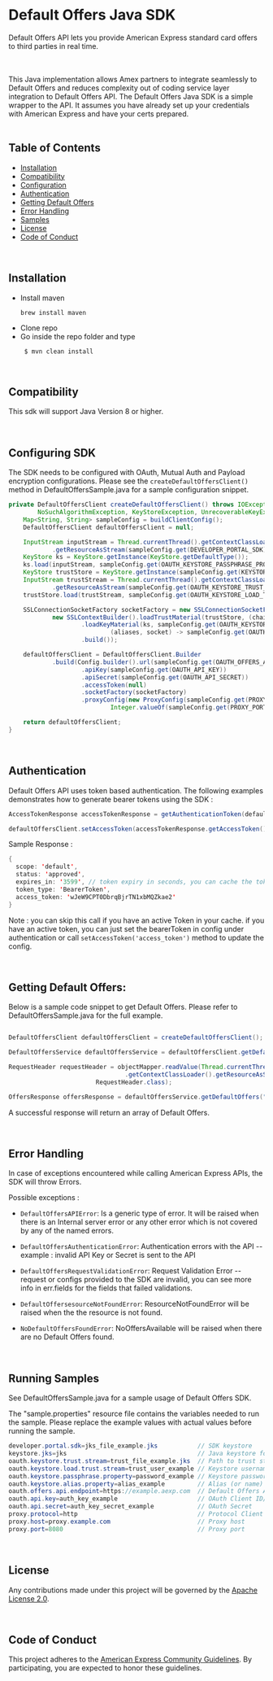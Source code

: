 # Default Offers Java SDK
Default Offers API lets you provide American Express standard card offers to third parties in real time.
​

</br></br>This Java implementation allows Amex partners to integrate seamlessly to Default Offers and reduces complexity out of coding service layer integration to Default Offers API. The Default Offers Java SDK is a simple wrapper to the API. It assumes you have already set up your credentials with American Express and have your certs prepared. 
</br></br>

## Table of Contents
 
- [Installation](#installation)
- [Compatibility](#compatibility)
- [Configuration](#configuring-sdk)
- [Authentication](#authentication)
- [Getting Default Offers](#getting-default-offers)
- [Error Handling](#error-handling)
- [Samples](#running-samples)
- [License](#license)
- [Code of Conduct](#code-of-conduct)


<br/>

## Installation

- Install maven 
    ```
    brew install maven
    ```
- Clone repo
- Go inside the repo folder and type
   ```
    $ mvn clean install
   ```
<br/>

## Compatibility

This sdk will support Java Version 8 or higher.



<br/>

## Configuring SDK

The SDK needs to be configured with OAuth, Mutual Auth and Payload encryption configurations. 
Please see the `createDefaultOffersClient()` method in DefaultOffersSample.java for a sample configuration snippet.

```java
private DefaultOffersClient createDefaultOffersClient() throws IOException, CertificateException,
        NoSuchAlgorithmException, KeyStoreException, UnrecoverableKeyException, KeyManagementException {
    Map<String, String> sampleConfig = buildClientConfig();
    DefaultOffersClient defaultOffersClient = null;

    InputStream inputStream = Thread.currentThread().getContextClassLoader()
            .getResourceAsStream(sampleConfig.get(DEVELOPER_PORTAL_SDK));
    KeyStore ks = KeyStore.getInstance(KeyStore.getDefaultType());
    ks.load(inputStream, sampleConfig.get(OAUTH_KEYSTORE_PASSPHRASE_PROPERTY).toCharArray());
    KeyStore trustStore = KeyStore.getInstance(sampleConfig.get(KEYSTORE_JKS));
    InputStream trustStream = Thread.currentThread().getContextClassLoader()
            .getResourceAsStream(sampleConfig.get(OAUTH_KEYSTORE_TRUST_STREAM));
    trustStore.load(trustStream, sampleConfig.get(OAUTH_KEYSTORE_LOAD_TRUST_STREAM).toCharArray());

    SSLConnectionSocketFactory socketFactory = new SSLConnectionSocketFactory(
            new SSLContextBuilder().loadTrustMaterial(trustStore, (chain, authType) -> false)
                    .loadKeyMaterial(ks, sampleConfig.get(OAUTH_KEYSTORE_PASSPHRASE_PROPERTY).toCharArray(),
                            (aliases, socket) -> sampleConfig.get(OAUTH_KEYSTORE_ALIAS_PROPERTY))
                    .build());

    defaultOffersClient = DefaultOffersClient.Builder
            .build(Config.builder().url(sampleConfig.get(OAUTH_OFFERS_API_ENDPOINT))
                    .apiKey(sampleConfig.get(OAUTH_API_KEY))
                    .apiSecret(sampleConfig.get(OAUTH_API_SECRET))
                    .accessToken(null)
                    .socketFactory(socketFactory)
                    .proxyConfig(new ProxyConfig(sampleConfig.get(PROXY_PROTOCOL), sampleConfig.get(PROXY_HOST),
                            Integer.valueOf(sampleConfig.get(PROXY_PORT)))).build());

    return defaultOffersClient;
}
```

<br/>

## Authentication

Default Offers API uses token based authentication. The following examples demonstrates how to generate bearer tokens using the SDK :

```java
AccessTokenResponse accessTokenResponse = getAuthenticationToken(defaultOffersClient); //success response

defaultOffersClient.setAccessToken(accessTokenResponse.getAccessToken()); //set the Access Token for further API calls 
```
Sample Response : 

```java
{
  scope: 'default',
  status: 'approved',
  expires_in: '3599', // token expiry in seconds, you can cache the token for the amount of time specified.
  token_type: 'BearerToken',
  access_token: 'wJeW9CPT0DbrqBjrTN1xbMQZkae2'
}
```
Note : you can skip this call if you have an active Token in your cache. if you have an active token, you can just set the bearerToken in config under authentication or call `setAccessToken('access_token')` method to update the config.



<br/>

## Getting Default Offers:

Below is a sample code snippet to get Default Offers. Please refer to DefaultOffersSample.java for the full example. 

```java

DefaultOffersClient defaultOffersClient = createDefaultOffersClient();

DefaultOffersService defaultOffersService = defaultOffersClient.getDefaultOffersService();

RequestHeader requestHeader = objectMapper.readValue(Thread.currentThread()
                                .getContextClassLoader().getResourceAsStream("defaultOffersRequestHeader.json"),
                        RequestHeader.class);

OffersResponse offersResponse = defaultOffersService.getDefaultOffers("entry point", requestHeader);

```
A successful response will return an array of Default Offers.


<br/>

## Error Handling

In case of exceptions encountered while calling American Express APIs, the SDK will throw Errors. 


Possible exceptions : 

- `DefaultOffersAPIError`: Is a generic type of error. It will be raised when there is an Internal server error or any other error which is not covered by any of the named errors.

- `DefaultOffersAuthenticationError`: Authentication errors with the API -- example : invalid API Key or Secret is sent to the API

- `DefaultOffersRequestValidationError`: Request Validation Error -- request or configs provided to the SDK are invalid, you can see more info in err.fields for the fields that failed validations.

- `DefaultOffersesourceNotFoundError`: ResourceNotFoundError will be raised when the the resource is not found.
 
- `NoDefaultOffersFoundError`: NoOffersAvailable will be raised when there are no Default Offers found.




<br/>

## Running Samples 
See DefaultOffersSample.java for a sample usage of Default Offers SDK.

The "sample.properties" resource file contains the variables needed to run the sample.
Please replace the example values with actual values before running the sample.

```java
developer.portal.sdk=jks_file_example.jks           // SDK keystore
keystore.jks=jks                                    // Java keystore format type
oauth.keystore.trust.stream=trust_file_example.jks  // Path to trust store file
oauth.keystore.load.trust.stream=trust_user_example // Keystore username
oauth.keystore.passphrase.property=password_example // Keystore password
oauth.keystore.alias.property=alias_example         // Alias (or name) under which the key is stored in the keystore
oauth.offers.api.endpoint=https://example.aexp.com  // Default Offers API endpoint
oauth.api.key=auth_key_example                      // OAuth Client ID/Key
oauth.api.secret=auth_key_secret_example            // OAuth Secret 
proxy.protocol=http                                 // Protocol Client uses to connect to proxy/load balancer
proxy.host=proxy.example.com                        // Proxy host
proxy.port=8080                                     // Proxy port
```

<br/>


## License

Any contributions made under this project will be governed by the
[Apache License 2.0](./LICENSE.txt).


<br/>

## Code of Conduct

This project adheres to the [American Express Community Guidelines](./CODE_OF_CONDUCT.md). By
participating, you are expected to honor these guidelines.